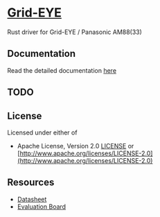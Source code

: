 # [Grid-EYE](https://crates.io/crates/grideye)

Rust driver for Grid-EYE / Panasonic AM88(33)

## Documentation

 Read the detailed documentation [here](https://docs.rs/grideye/)

## TODO

## License

Licensed under either of

- Apache License, Version 2.0 [LICENSE](LICENSE) or
  [http://www.apache.org/licenses/LICENSE-2.0](http://www.apache.org/licenses/LICENSE-2.0)

## Resources

- [Datasheet](https://cdn.sparkfun.com/assets/4/1/c/0/1/Grid-EYE_Datasheet.pdf)
- [Evaluation Board](https://www.sparkfun.com/products/14607)